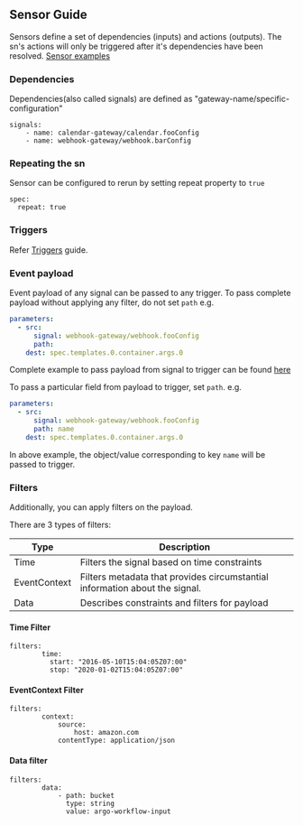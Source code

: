 ## Sensor Guide

Sensors define a set of dependencies (inputs) and actions (outputs). The sn's actions will only be triggered after it's dependencies have been resolved.
[Sensor examples](https://github.com/argoproj/argo-events/tree/master/examples/sensors)


### Dependencies
Dependencies(also called signals) are defined as "gateway-name/specific-configuration"
``` 
signals:
    - name: calendar-gateway/calendar.fooConfig
    - name: webhook-gateway/webhook.barConfig
```

### Repeating the sn
Sensor can be configured to rerun by setting repeat property to `true`
``` 
spec:
  repeat: true
```

### Triggers
Refer [Triggers](trigger-guide.md) guide.


### Event payload
Event payload of any signal can be passed to any trigger. To pass complete payload without applying any filter,
do not set ```path```
e.g.
```yaml
parameters:
  - src:
      signal: webhook-gateway/webhook.fooConfig
      path:
    dest: spec.templates.0.container.args.0
``` 

Complete example to pass payload from signal to trigger can be found [here](https://github.com/argoproj/argo-events/blob/master/examples/sensors/webhook.yaml) 

To pass a particular field from payload to trigger, set ```path```. e.g.
```yaml
parameters:
  - src:
      signal: webhook-gateway/webhook.fooConfig
      path: name
    dest: spec.templates.0.container.args.0
```

In above example, the object/value corresponding to key ```name``` will be passed to trigger.  

### Filters
Additionally, you can apply filters on the payload.

There are 3 types of filters:

|   Type   |   Description      |
|----------|-------------------|
|   Time            |   Filters the signal based on time constraints     |
|   EventContext    |   Filters metadata that provides circumstantial information about the signal.      |
|   Data            |   Describes constraints and filters for payload      |

#### Time Filter
``` 
filters:
        time:
          start: "2016-05-10T15:04:05Z07:00"
          stop: "2020-01-02T15:04:05Z07:00"
```

#### EventContext Filter
``` 
filters:
        context:
            source:
                host: amazon.com
            contentType: application/json
```

#### Data filter
```
filters:
        data:
            - path: bucket
              type: string
              value: argo-workflow-input
```